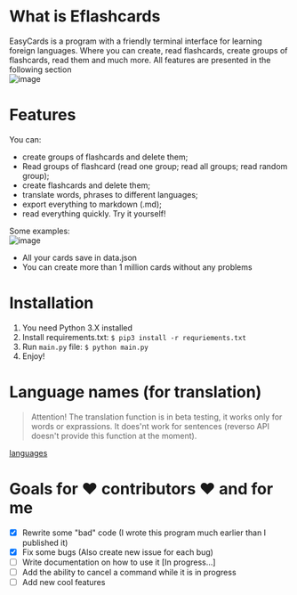 # What is Eflashcards
EasyCards is a program with a friendly terminal interface for learning foreign languages. Where you can create, read flashcards, create groups of flashcards, read them and much more. All features are presented in the following section <br>
![image](https://github.com/MikeMitusov/Eflashcards/assets/154631181/e523c6ae-c8e3-4fdc-93cc-64a75eedfc89)


# Features
You can:
- create groups of flashcards and delete them;
- Read groups of flashcard (read one group; read all groups; read random group);
- create flashcards and delete them;
- translate words, phrases to different languages;
- export everything to markdown (.md);
- read everything quickly.
Try it yourself!

Some examples: <br>
![image](https://github.com/MikeMitusov/EasyCards/assets/154631181/20670681-48a6-47c1-aae7-7e6c19774f90)
- All your cards save in data.json
- You can create more than 1 million cards without any problems


# Installation
1. You need Python 3.X installed
2. Install requirements.txt:
`$ pip3 install -r requriements.txt`
3. Run `main.py` file:
`$ python main.py`
3. Enjoy!

   
# Language names (for translation)
> Attention! The translation function is in beta testing, it works only for words or exprassions. It does'nt work for sentences (reverso API doesn't provide this function at the moment).

[languages](https://github.com/MikeMitusov/EasyCards/blob/main/languages.txt)

# Goals for ❤️ **contributors** ❤️ and for me
- [x] Rewrite some "bad" code (I wrote this program much earlier than I published it)
- [x] Fix some bugs (Also сreate new issue for each bug)
- [ ] Write documentation on how to use it [In progress...]
- [ ] Add the ability to cancel a command while it is in progress
- [ ] Add new cool features
